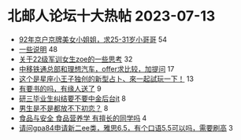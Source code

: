 # 北邮人论坛十大热帖 2023-07-13

- [92年京户京牌美女小姐姐，求25-31岁小哥哥](https://bbs.byr.cn/article/Friends/2042171) 54
- [一些说明](https://bbs.byr.cn/article/Picture/3345820) 48
- [关于22级军训女生zoe的一些思考](https://bbs.byr.cn/article/Talking/6395873) 32
- [中移铁通总部和理想汽车，offer求比较，加提问](https://bbs.byr.cn/article/WorkLife/1201827) 17
- [这个是星座小王子独创的新型占卜、來一起試玩一下！](https://bbs.byr.cn/article/Constellations/465260) 13
- [有要书的吗，有缘人送了](https://bbs.byr.cn/article/Food/524709) 9
- [研三毕业生纠结要不要中金后台it](https://bbs.byr.cn/article/Job/2193393) 8
- [男生是不是都放不下初恋？](https://bbs.byr.cn/article/Feeling/3201678) 8
- [食品与安全 食品营养学 有擅长的同学吗](https://bbs.byr.cn/article/Entrepreneurship/29613) 4
- [请问gpa84申请新二ee类，雅思6.5，有个口语5.5可以吗，需要刷高](https://bbs.byr.cn/article/GoAbroad/393376) 3


